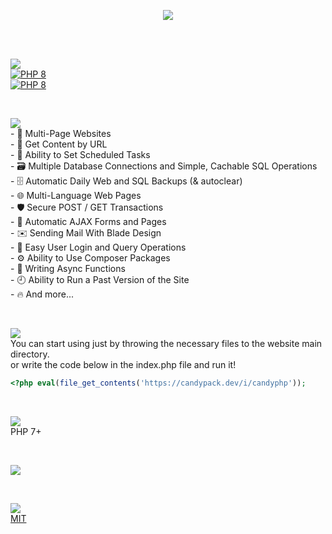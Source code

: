 <p align="center">
  <a href="#">
  <img src="https://candypack.dev/assets/img/candyphp/github/readme_main.jpg" />
  </a>
</p>  
<br /><br />

<p>
  <a href="#">
    <img src="https://candypack.dev/assets/img/candyphp/github/readme_supported.png?v=1" />
    <br />
    <img alt="PHP 8" src="https://img.shields.io/static/v1.svg?label=PHP7&message=WORKING&color=red&style=for-the-badge&logo=php&labelColor=white"><br />
    <img alt="PHP 8" src="https://img.shields.io/static/v1.svg?label=PHP8&message=WORKING&color=red&style=for-the-badge&logo=php&labelColor=white">
  </a>
</p><br />

<p>
  <a href="#">
    <img src="https://candypack.dev/assets/img/candyphp/github/readme_whatyoucando.png?v=1" />
  </a><br />
  - 📄 Multi-Page Websites<br />
  - 🔗 Get Content by URL<br />
  - 📅 Ability to Set Scheduled Tasks<br />
  - 🗃️ Multiple Database Connections and Simple, Cachable SQL Operations<br />
  - 🗄️ Automatic Daily Web and SQL Backups (& autoclear)<br />
  - 🌐 Multi-Language Web Pages<br />
  - 🛡️ Secure POST / GET Transactions<br />
  - 💨 Automatic AJAX Forms and Pages<br />
  - ✉️ Sending Mail With Blade Design<br />
  - 🙍 Easy User Login and Query Operations<br />
  - ⚙️ Ability to Use Composer Packages<br />
  - 🤞 Writing Async Functions<br />
  - 🕘 Ability to Run a Past Version of the Site<br />
  - 🔥 And more...
</p><br />

<p>
  <a href="#">
    <img src="https://candypack.dev/assets/img/candyphp/github/readme_installation.png?v=1" />
  </a><br />
  You can start using just by throwing the necessary files to the website main directory.<br />
  or write the code below in the index.php file and run it!
</p>
   
```php
<?php eval(file_get_contents('https://candypack.dev/i/candyphp'));
```

<br />

<p>
  <a href="#">
    <img src="https://candypack.dev/assets/img/candyphp/github/readme_requirements.png?v=1" />
  </a><br />
  PHP 7+
</p><br />

<p>
  <a href="https://candypack.dev/candyphp/">
    <img src="https://candypack.dev/assets/img/candyphp/github/readme_documentation.png?v=1" />
  </a>
</p><br />

<p>
  <a href="#">
    <img src="https://candypack.dev/assets/img/candyphp/github/readme_licence.png?v=3" />
  </a><br />
  <a href="https://choosealicense.com/licenses/mit/">MIT</a>
</p>
